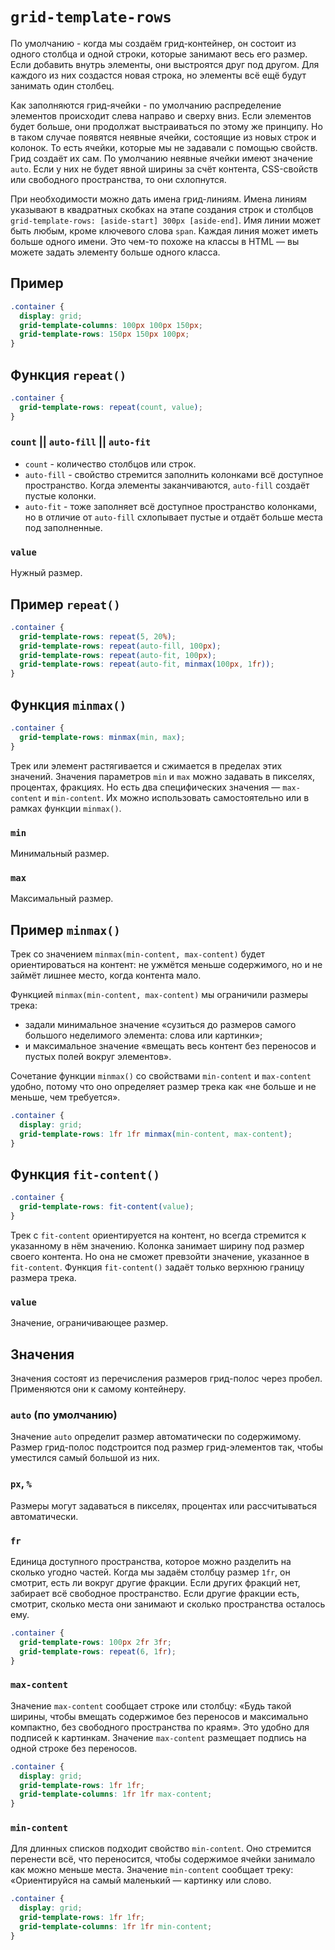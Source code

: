 # `grid-template-rows`

По умолчанию - когда мы создаём грид-контейнер, он состоит из одного столбца и одной строки, которые занимают весь его размер. Если добавить внутрь элементы, они выстроятся друг под другом. Для каждого из них создастся новая строка, но элементы всё ещё будут занимать один столбец.

Как заполняются грид-ячейки - по умолчанию распределение элементов происходит слева направо и сверху вниз. Если элементов будет больше, они продолжат выстраиваться по этому же принципу. Но в таком случае появятся неявные ячейки, состоящие из новых строк и колонок. То есть ячейки, которые мы не задавали с помощью свойств. Грид создаёт их сам. По умолчанию неявные ячейки имеют значение `auto`. Если у них не будет явной ширины за счёт контента, CSS-свойств или свободного пространства, то они схлопнутся.

При необходимости можно дать имена грид-линиям. Имена линиям указывают в квадратных скобках на этапе создания строк и столбцов `grid-template-rows: [aside-start] 300px [aside-end]`. Имя линии может быть любым, кроме ключевого слова `span`. Каждая линия может иметь больше одного имени. Это чем-то похоже на классы в HTML — вы можете задать элементу больше одного класса.

## Пример

```css
.container {
  display: grid;
  grid-template-columns: 100px 100px 150px;
  grid-template-rows: 150px 150px 100px;
}
```

## Функция `repeat()`

```css
.container {
  grid-template-rows: repeat(count, value);
}
```

### `count` || `auto-fill` || `auto-fit`

- `count` - количество столбцов или строк.
- `auto-fill` - свойство стремится заполнить колонками всё доступное пространство. Когда элементы заканчиваются, `auto-fill` создаёт пустые колонки.
- `auto-fit` - тоже заполняет всё доступное пространство колонками, но в отличие от `auto-fill` схлопывает пустые и отдаёт больше места под заполненные.

### `value`

Нужный размер.

## Пример `repeat()`

```css
.container {
  grid-template-rows: repeat(5, 20%);
  grid-template-rows: repeat(auto-fill, 100px);
  grid-template-rows: repeat(auto-fit, 100px);
  grid-template-rows: repeat(auto-fit, minmax(100px, 1fr));
}
```

## Функция `minmax()`

```css
.container {
  grid-template-rows: minmax(min, max);
}
```

Трек или элемент растягивается и сжимается в пределах этих значений. Значения параметров `min` и `max` можно задавать в пикселях, процентах, фракциях. Но есть два специфических значения — `max-content` и `min-content`. Их можно использовать самостоятельно или в рамках функции `minmax()`.

### `min`

Минимальный размер.

### `max`

Максимальный размер.

## Пример `minmax()`

Трек со значением `minmax(min-content, max-content)` будет ориентироваться на контент: не ужмётся меньше содержимого, но и не займёт лишнее место, когда контента мало.

Функцией `minmax(min-content, max-content)` мы ограничили размеры трека:

- задали минимальное значение «сузиться до размеров самого большого неделимого элемента: слова или картинки»;
- и максимальное значение «вмещать весь контент без переносов и пустых полей вокруг элементов».

Сочетание функции `minmax()` со свойствами `min-content` и `max-content` удобно, потому что оно определяет размер трека как «не больше и не меньше, чем требуется».

```css
.container {
  display: grid;
  grid-template-rows: 1fr 1fr minmax(min-content, max-content);
}
```

## Функция `fit-content()`

```css
.container {
  grid-template-rows: fit-content(value);
}
```

Трек с `fit-content` ориентируется на контент, но всегда стремится к указанному в нём значению. Колонка занимает ширину под размер своего контента. Но она не сможет превзойти значение, указанное в `fit-content`. Функция `fit-content()` задаёт только верхнюю границу размера трека.

### `value`

Значение, ограничивающее размер.

## Значения

Значения состоят из перечисления размеров грид-полос через пробел. Применяются они к самому контейнеру.

### `auto` (по умолчанию)

Значение `auto` определит размер автоматически по содержимому. Размер грид-полос подстроится под размер грид-элементов так, чтобы уместился самый большой из них.

### `px`, `%`

Размеры могут задаваться в пикселях, процентах или рассчитываться автоматически.

### `fr`

Единица доступного пространства, которое можно разделить на сколько угодно частей. Когда мы задаём столбцу размер `1fr`, он смотрит, есть ли вокруг другие фракции. Если других фракций нет, забирает всё свободное пространство. Если другие фракции есть, смотрит, сколько места они занимают и сколько пространства осталось ему.

```css
.container {
  grid-template-rows: 100px 2fr 3fr;
  grid-template-rows: repeat(6, 1fr);
}
```

### `max-content`

Значение `max-content` сообщает строке или столбцу: «Будь такой ширины, чтобы вмещать содержимое без переносов и максимально компактно, без свободного пространства по краям». Это удобно для подписей к картинкам. Значение `max-content` размещает подпись на одной строке без переносов.

```css
.container {
  display: grid;
  grid-template-rows: 1fr 1fr;
  grid-template-columns: 1fr 1fr max-content;
}
```

### `min-content`

Для длинных списков подходит свойство `min-content`. Оно стремится перенести всё, что переносится, чтобы содержимое ячейки занимало как можно меньше места. Значение `min-content` сообщает треку: «Ориентируйся на самый маленький — картинку или слово.

```css
.container {
  display: grid;
  grid-template-rows: 1fr 1fr;
  grid-template-columns: 1fr 1fr min-content;
}
```
